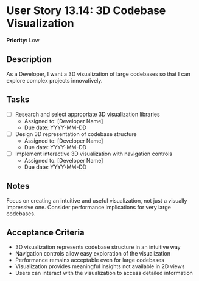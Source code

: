 # User Story 13.14: 3D Codebase Visualization

**Priority:** Low

## Description
As a Developer, I want a 3D visualization of large codebases so that I can explore complex projects innovatively.

## Tasks
- [ ] Research and select appropriate 3D visualization libraries
  - Assigned to: [Developer Name]
  - Due date: YYYY-MM-DD
- [ ] Design 3D representation of codebase structure
  - Assigned to: [Developer Name]
  - Due date: YYYY-MM-DD
- [ ] Implement interactive 3D visualization with navigation controls
  - Assigned to: [Developer Name]
  - Due date: YYYY-MM-DD

## Notes
Focus on creating an intuitive and useful visualization, not just a visually impressive one. Consider performance implications for very large codebases.

## Acceptance Criteria
- 3D visualization represents codebase structure in an intuitive way
- Navigation controls allow easy exploration of the visualization
- Performance remains acceptable even for large codebases
- Visualization provides meaningful insights not available in 2D views
- Users can interact with the visualization to access detailed information